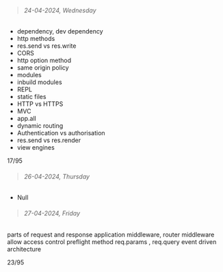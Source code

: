 > ###### 24-04-2024, Wednesday

- dependency, dev dependency
- http methods
- res.send vs res.write
- CORS
- http option method
- same origin policy
- modules
- inbuild modules
- REPL
- static files
- HTTP vs HTTPS
- MVC
- app.all
- dynamic routing
- Authentication vs authorisation
- res.send vs res.render
- view engines

17/95

> ###### 26-04-2024, Thursday

- Null

> ###### 27-04-2024, Friday

parts of request and response
application middleware, router middleware
allow access control
preflight method
req.params , req.query
event driven architecture

23/95

